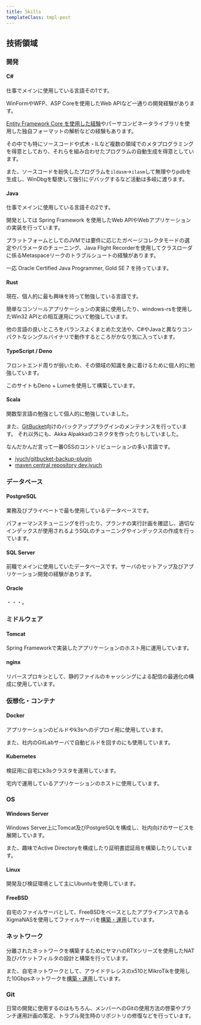 ```yaml
---
title: Skills
templateClass: tmpl-post
---
```


## 技術領域

### 開発

#### C#

仕事でメインに使用している言語その1です。

WinFormやWFP、ASP Coreを使用したWeb APIなど一通りの開発経験があります。

[Entity Framework Core を使用した経験](https://jyuch.hatenablog.com/entry/2022/10/02/162005)やパーサコンビネータライブラリを使用した独自フォーマットの解析などの経験もあります。

その中でも特にソースコードや式木・ILなど複数の領域でのメタプログラミングを得意としており、それらを組み合わせたプログラムの自動生成を得意としています。

また、ソースコードを紛失したプログラムを`ildasm`→`ilasm`して無理やりpdbを生成し、WinDbgを駆使して強引にデバッグするなど活動は多岐に渡ります。

#### Java

仕事でメインに使用している言語その2です。

開発としては Spring Framework を使用したWeb APIやWebアプリケーションの実装を行っています。

プラットフォームとしてのJVMでは要件に応じたガベージコレクタモードの選定やパラメータのチューニング、Java Flight Recorderを使用してクラスローダに係るMetaspaceリークのトラブルシュートの経験があります。

一応 Oracle Certified Java Programmer, Gold SE 7 を持っています。

#### Rust

現在、個人的に最も興味を持って勉強している言語です。

簡単なコンソールアプリケーションの実装に使用したり、windows-rsを使用したWin32 APIとの相互運用について勉強しています。

他の言語の良いところをバランスよくまとめた文法や、C#やJavaと異なりコンパクトなシングルバイナリで動作するところがかなり気に入っています。

#### TypeScript / Deno

フロントエンド周りが弱いため、その領域の知識を身に着けるために個人的に勉強しています。

このサイトもDeno + Lumeを使用して構築しています。

#### Scala

関数型言語の勉強として個人的に勉強していました。

また、[GitBucket](https://github.com/gitbucket/gitbucket)向けのバックアッププラグインのメンテナンスを行っています。
それ以外にも、Akka Alpakkaのコネクタを作ったりもしていました。

なんだかんだ言って一番OSSのコントリビューションの多い言語です。

- [jyuch/gitbucket-backup-plugin](https://github.com/jyuch/gitbucket-backup-plugin)
- [maven central repository dev.jyuch](https://central.sonatype.com/namespace/dev.jyuch)

### データベース

#### PostgreSQL

業務及びプライベートで最も使用しているデータベースです。

パフォーマンスチューニングを行ったり、プランナの実行計画を確認し、適切なインデックスが使用されるようSQLのチューニングやインデックスの作成を行っています。

#### SQL Server

前職でメインに使用していたデータベースです。サーバのセットアップ及びアプリケーション開発の経験があります。

#### Oracle

・・・。

### ミドルウェア

#### Tomcat

Spring Frameworkで実装したアプリケーションのホスト用に運用しています。

#### nginx

リバースプロキシとして、静的ファイルのキャッシングによる配信の最適化の構成に使用しています。

### 仮想化・コンテナ

#### Docker

アプリケーションのビルドやk3sへのデプロイ用に使用しています。

また、社内のGitLabサーバで自動ビルドを回すのにも使用しています。

#### Kubernetes

検証用に自宅にk3sクラスタを運用しています。

宅内で運用しているアプリケーションのホストに使用しています。

### OS

#### Windows Server

Windows Server上にTomcat及びPostgreSQLを構成し、社内向けのサービスを展開しています。

また、趣味でActive Directoryを構成したり証明書認証局を構築したりしています。

#### Linux

開発及び検証環境として主にUbuntuを使用しています。

#### FreeBSD

自宅のファイルサーバとして、FreeBSDをベースとしたアプライアンスであるXigmaNASを使用してファイルサーバを[構築・運用](https://jyuch.hatenablog.com/entry/2022/01/30/175006)しています。

### ネットワーク

分離されたネットワークを構築するためにヤマハのRTXシリーズを使用したNAT及びパケットフィルタの設計と構築を行っています。

また、自宅ネットワークとして、アライドテレシスのx510とMikroTikを使用した10Gbpsネットワークを[構築・運用](https://jyuch.hatenablog.com/entry/2022/07/23/211721)しています。

### Git

日常の開発に使用するのはもちろん、メンバーへのGitの使用方法の啓蒙やブランチ運用計画の策定、トラブル発生時のリポジトリの修復などを行っています。
